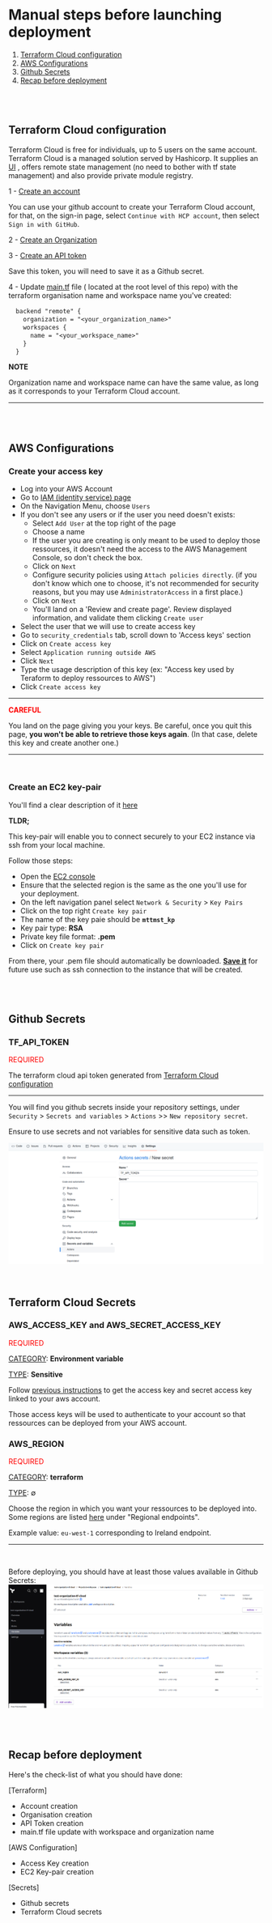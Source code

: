 
# Manual steps before launching deployment
1. [Terraform Cloud configuration](#terraform-cloud-configuration)
2. [AWS Configurations](#aws-configurations)
3. [Github Secrets](#github-secrets)
4. [Recap before deployment](#recap-before-deployment)

<br>
<br>

## Terraform Cloud configuration
Terraform Cloud is free for individuals, up to 5 users on the same account.
Terraform Cloud is a managed solution served by Hashicorp. It supplies an [UI](https://app.terraform.io/) , offers remote state management (no need to bother with tf state management) and also provide private module registry.


1 - [Create an account](https://app.terraform.io/session?redirect_to=%2Fapp%2F)

You can use your github account to create your Terraform Cloud account, for that, on the sign-in page, select `Continue with HCP account`, then select `Sign in with GitHub`.

2 - [Create an Organization](https://developer.hashicorp.com/terraform/cloud-docs/users-teams-organizations/organizations#creating-organizations)

3 - [Create an API token](https://developer.hashicorp.com/terraform/cloud-docs/users-teams-organizations/api-tokens#organization-api-tokens)

Save this token, you will need to save it as a Github secret.

4 - Update [main.tf](./main.tf) file ( located at the root level of this repo) with the terraform organisation name and workspace name you've created: 
```
  backend "remote" {
    organization = "<your_organization_name>" 
    workspaces {
      name = "<your_workspace_name>"
    }
  }
```

**NOTE**

Organization name and workspace name can have the same value, as long as it corresponds to your Terraform Cloud account. 

---

<br>
<br>

## AWS Configurations
### Create your access key
- Log into your AWS Account
- Go to [IAM (identity service) page](https://console.aws.amazon.com/iam/)
- On the Navigation Menu, choose `Users`
- If you don't see any users or if the user you need doesn't exists: 
    - Select `Add User` at the top right of the page
    - Choose a name
    - If the user you are creating is only meant to be used to deploy those ressources, it doesn't need the access to the AWS Management Console, so don't check the box.
    - Click on `Next`
    - Configure security policies using `Attach policies directly`. (if you don't know which one to choose, it's not recommended for security reasons, but you may use `AdministratorAccess` in a first place.)
    - Click on `Next`
    - You'll land on a 'Review and create page'. Review displayed information, and validate them clicking `Create user`
- Select the user that we will use to create access key
- Go to `security_credentials` tab, scroll down to 'Access keys' section
- Click on `Create access key`
- Select `Application running outside AWS`
- Click `Next`
- Type the usage description of this key (ex: "Access key used by Teraform to deploy ressources to AWS")
- Click `Create access key`

---
**<span style="color:red">CAREFUL</span>**

You land on the page giving you your keys. Be careful, once you quit this page, __you won't be able to retrieve those keys again__. (In that case, delete this key and create another one.)

---


<br>

### Create an EC2 key-pair
You'll find a clear description of it [here](https://docs.aws.amazon.com/fr_fr/AWSEC2/latest/UserGuide/ec2-key-pairs.html)

**TLDR;**

This key-pair will enable you to connect securely to your EC2 instance via ssh from your local machine.

Follow those steps: 

- Open the [EC2 console](https://console.aws.amazon.com/ec2/)
- Ensure that the selected region is the same as the one you'll use for your deployment.
- On the left navigation panel select `Network & Security` > `Key Pairs`
- Click on the top right `Create key pair`
- The name of the key paie should be **`mttmst_kp`**
- Key pair type: **RSA**
- Private key file format: **.pem**
- Click on `Create key pair`

From there, your .pem file should automatically be downloaded. **<ins>Save it</ins>** for future use such as ssh connection to the instance that will be created. 


<br>
<br>
 

## Github Secrets
### TF_API_TOKEN
<span style="color:red">REQUIRED</span>

The terraform cloud api token generated from [Terraform Cloud configuration](#terraform-cloud-configuration)

---

You will find you github secrets inside your repository settings, under `Security` > `Secrets and variables` > `Actions` >> `New repository secret`. 

Ensure to use secrets and not variables for sensitive data such as token. 

![Saving secret in Github Secret](./img/github-secrets.png)

<br>

## Terraform Cloud Secrets
### AWS_ACCESS_KEY and AWS_SECRET_ACCESS_KEY
<span style="color:red">REQUIRED</span><br>

<ins>CATEGORY</ins>: __Environment variable__

<ins>TYPE</ins>: __Sensitive__ 

Follow [previous instructions](#create-your-access-key) to get the access key and secret access key linked to your aws account.

Those access keys will be used to authenticate to your account so that ressources can be deployed from your AWS account.

### AWS_REGION <!-- eu-west-1 -->
<span style="color:red">REQUIRED</span> <!-- *default to <ins>eu-west-1</ins>* -->

<ins>CATEGORY</ins>: __terraform__

<ins>TYPE</ins>: ∅

Choose the region in which you want your ressources to be deployed into. 
Some regions are listed [here](https://docs.aws.amazon.com/general/latest/gr/rande.html) under "Regional endpoints". 

Example value: `eu-west-1` corresponding to Ireland endpoint.

---

<br>

Before deploying, you should have at least those values available in Github Secrets: 
![required secrets](./img/required-secrets.png)

<br>
<br>

## Recap before deployment
Here's the check-list of what you should have done:

[Terraform]
- Account creation
- Organisation creation
- API Token creation
- main.tf file update with workspace and organization name

[AWS Configuration]
- Access Key creation
- EC2 Key-pair creation

[Secrets]
- Github secrets
- Terraform Cloud secrets